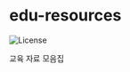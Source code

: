 # edu-resources

![License](https://img.shields.io/badge/License-CC%20BY--NC%204.0-blue.svg)


교육 자료 모음집

